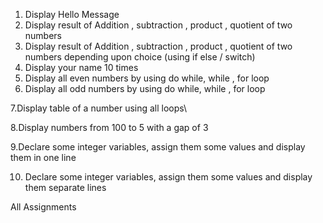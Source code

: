 1. Display Hello Message
2. Display result of Addition , subtraction , product , quotient of two numbers
3. Display result of Addition , subtraction , product , quotient of two numbers depending upon choice (using if else / switch)
4. Display your name 10 times
5. Display all even numbers by using do while, while , for loop
6. Display all odd numbers by using do while, while , for loop
   
7.Display table of a number using all loops\\

8.Display numbers from 100 to 5 with a gap of 3

9.Declare some integer variables, assign them some values and display them in one line

 10. Declare some integer variables, assign them some values and display them separate lines

All Assignments 
